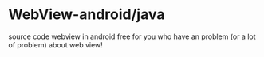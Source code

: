 # WebView-android/java

source code webview in android free for you who have an problem (or a lot of problem) about web view!